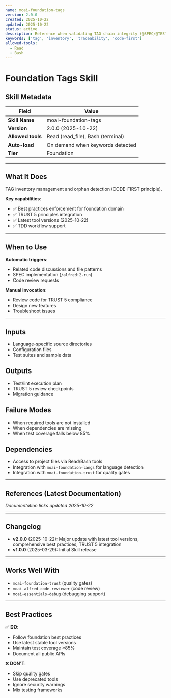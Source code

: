 ```yaml
---
name: moai-foundation-tags
version: 2.0.0
created: 2025-10-22
updated: 2025-10-22
status: active
description: Reference when validating TAG chain integrity (@SPEC/@TEST/@CODE/@DOC) and detecting orphan TAGs. Load when scanning codebase for TAG consistency, ensuring traceability matrix completeness, or verifying CODE-FIRST TAG principles in MoAI-ADK workflows.
keywords: ['tag', 'inventory', 'traceability', 'code-first']
allowed-tools:
  - Read
  - Bash
---
```


# Foundation Tags Skill

## Skill Metadata

| Field | Value |
| ----- | ----- |
| **Skill Name** | moai-foundation-tags |
| **Version** | 2.0.0 (2025-10-22) |
| **Allowed tools** | Read (read_file), Bash (terminal) |
| **Auto-load** | On demand when keywords detected |
| **Tier** | Foundation |

---

## What It Does

TAG inventory management and orphan detection (CODE-FIRST principle).

**Key capabilities**:
- ✅ Best practices enforcement for foundation domain
- ✅ TRUST 5 principles integration
- ✅ Latest tool versions (2025-10-22)
- ✅ TDD workflow support

---

## When to Use

**Automatic triggers**:
- Related code discussions and file patterns
- SPEC implementation (`/alfred:2-run`)
- Code review requests

**Manual invocation**:
- Review code for TRUST 5 compliance
- Design new features
- Troubleshoot issues

---

## Inputs

- Language-specific source directories
- Configuration files
- Test suites and sample data

## Outputs

- Test/lint execution plan
- TRUST 5 review checkpoints
- Migration guidance

## Failure Modes

- When required tools are not installed
- When dependencies are missing
- When test coverage falls below 85%

## Dependencies

- Access to project files via Read/Bash tools
- Integration with `moai-foundation-langs` for language detection
- Integration with `moai-foundation-trust` for quality gates

---

## References (Latest Documentation)

_Documentation links updated 2025-10-22_

---

## Changelog

- **v2.0.0** (2025-10-22): Major update with latest tool versions, comprehensive best practices, TRUST 5 integration
- **v1.0.0** (2025-03-29): Initial Skill release

---

## Works Well With

- `moai-foundation-trust` (quality gates)
- `moai-alfred-code-reviewer` (code review)
- `moai-essentials-debug` (debugging support)

---

## Best Practices

✅ **DO**:
- Follow foundation best practices
- Use latest stable tool versions
- Maintain test coverage ≥85%
- Document all public APIs

❌ **DON'T**:
- Skip quality gates
- Use deprecated tools
- Ignore security warnings
- Mix testing frameworks
